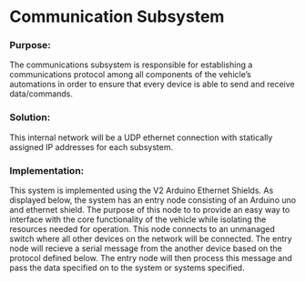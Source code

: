 # Communication Subsystem

### Purpose:
The communications subsystem is responsible for establishing a communications protocol among all 
components of the vehicle’s automations in order to ensure that every device is able to send and receive data/commands.

### Solution:
This internal network will be a UDP ethernet connection with statically assigned IP addresses for each subsystem.

### Implementation:
This system is implemented using the V2 Arduino Ethernet Shields. As displayed below, the system has an entry node consisting of an Arduino uno and ethernet shield.
The purpose of this node to to provide an easy way to interface with the core functionality of the vehicle while isolating the resources needed for operation. This
node connects to an unmanaged switch where all other devices on the network will be connected. The entry node will recieve a serial message from the another device
based on the protocol defined below. The entry node will then process this message and pass the data specified on to the system or systems specified.
